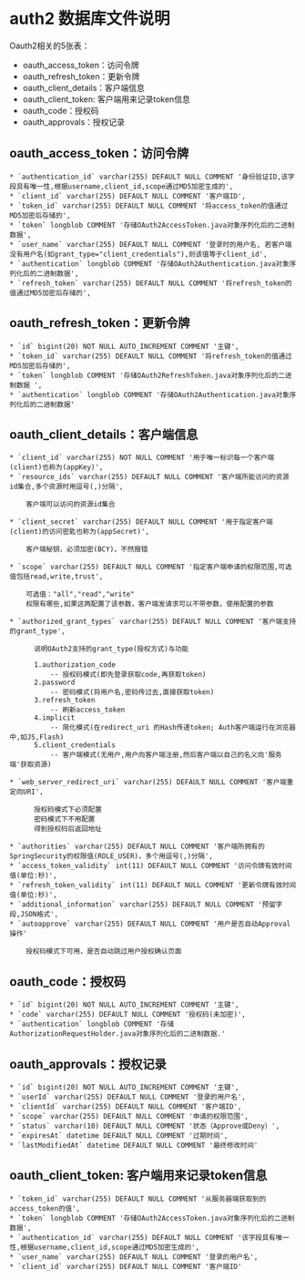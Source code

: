 
# auth2 数据库文件说明

Oauth2相关的5张表：

* oauth_access_token：访问令牌
* oauth_refresh_token：更新令牌  
* oauth_client_details：客户端信息  
* oauth_client_token:  客户端用来记录token信息
* oauth_code：授权码  
* oauth_approvals：授权记录  

## oauth_access_token：访问令牌

    * `authentication_id` varchar(255) DEFAULT NULL COMMENT '身份验证ID,该字段具有唯一性,根据username,client_id,scope通过MD5加密生成的',
    * `client_id` varchar(255) DEFAULT NULL COMMENT '客户端ID',
    * `token_id` varchar(255) DEFAULT NULL COMMENT '将access_token的值通过MD5加密后存储的',
    * `token` longblob COMMENT '存储OAuth2AccessToken.java对象序列化后的二进制数据',
    * `user_name` varchar(255) DEFAULT NULL COMMENT '登录时的用户名, 若客户端没有用户名(如grant_type="client_credentials"),则该值等于client_id',
    * `authentication` longblob COMMENT '存储OAuth2Authentication.java对象序列化后的二进制数据',
    * `refresh_token` varchar(255) DEFAULT NULL COMMENT '将refresh_token的值通过MD5加密后存储的',

## oauth_refresh_token：更新令牌  

    * `id` bigint(20) NOT NULL AUTO_INCREMENT COMMENT '主键',
    * `token_id` varchar(255) DEFAULT NULL COMMENT '将refresh_token的值通过MD5加密后存储的',
    * `token` longblob COMMENT '存储OAuth2RefreshToken.java对象序列化后的二进制数据 ',
    * `authentication` longblob COMMENT '存储OAuth2Authentication.java对象序列化后的二进制数据'

## oauth_client_details：客户端信息  

    * `client_id` varchar(255) NOT NULL COMMENT '用于唯一标识每一个客户端(client)也称为(appKey)',
    * `resource_ids` varchar(255) DEFAULT NULL COMMENT '客户端所能访问的资源id集合,多个资源时用逗号(,)分隔',
    
        客户端可以访问的资源id集合
    
    * `client_secret` varchar(255) DEFAULT NULL COMMENT '用于指定客户端(client)的访问密匙也称为(appSecret)',
    
        客户端秘钥，必须加密(BCY)，不然报错
    
    * `scope` varchar(255) DEFAULT NULL COMMENT '指定客户端申请的权限范围,可选值包括read,write,trust',
    
        可选值："all","read","write"
        权限有哪些,如果这两配置了该参数，客户端发请求可以不带参数，使用配置的参数
    
    * `authorized_grant_types` varchar(255) DEFAULT NULL COMMENT '客户端支持的grant_type',
          
          说明OAuth2支持的grant_type(授权方式)与功能  
          
          1.authorization_code 
              -- 授权码模式(即先登录获取code,再获取token)  
          2.password 
              -- 密码模式(将用户名,密码传过去,直接获取token)  
          3.refresh_token 
              -- 刷新access_token  
          4.implicit 
              -- 简化模式(在redirect_uri 的Hash传递token; Auth客户端运行在浏览器中,如JS,Flash)  
          5.client_credentials 
              -- 客户端模式(无用户,用户向客户端注册,然后客户端以自己的名义向'服务端'获取资源)  
    
    * `web_server_redirect_uri` varchar(255) DEFAULT NULL COMMENT '客户端重定向URI',
            
          授权码模式下必须配置
          密码模式下不用配置
          得到授权码后返回地址            
            
    * `authorities` varchar(255) DEFAULT NULL COMMENT '客户端所拥有的SpringSecurity的权限值(ROLE_USER)，多个用逗号(,)分隔',
    * `access_token_validity` int(11) DEFAULT NULL COMMENT '访问令牌有效时间值(单位:秒)',
    * `refresh_token_validity` int(11) DEFAULT NULL COMMENT '更新令牌有效时间值(单位:秒)',
    * `additional_information` varchar(255) DEFAULT NULL COMMENT '预留字段,JSON格式',
    * `autoapprove` varchar(255) DEFAULT NULL COMMENT '用户是否自动Approval操作'
    
        授权码模式下可用，是否自动跳过用户授权确认页面

## oauth_code：授权码  

    * `id` bigint(20) NOT NULL AUTO_INCREMENT COMMENT '主键',
    * `code` varchar(255) DEFAULT NULL COMMENT '授权码(未加密)',
    * `authentication` longblob COMMENT '存储AuthorizationRequestHolder.java对象序列化后的二进制数据.'

## oauth_approvals：授权记录  

    * `id` bigint(20) NOT NULL AUTO_INCREMENT COMMENT '主键',
    * `userId` varchar(255) DEFAULT NULL COMMENT '登录的用户名',
    * `clientId` varchar(255) DEFAULT NULL COMMENT '客户端ID',
    * `scope` varchar(255) DEFAULT NULL COMMENT '申请的权限范围',
    * `status` varchar(10) DEFAULT NULL COMMENT '状态（Approve或Deny）',
    * `expiresAt` datetime DEFAULT NULL COMMENT '过期时间',
    * `lastModifiedAt` datetime DEFAULT NULL COMMENT '最终修改时间'

## oauth_client_token:  客户端用来记录token信息

    * `token_id` varchar(255) DEFAULT NULL COMMENT '从服务器端获取到的access_token的值',
    * `token` longblob COMMENT '存储OAuth2AccessToken.java对象序列化后的二进制数据',
    * `authentication_id` varchar(255) DEFAULT NULL COMMENT '该字段具有唯一性,根据username,client_id,scope通过MD5加密生成的',
    * `user_name` varchar(255) DEFAULT NULL COMMENT '登录的用户名',
    * `client_id` varchar(255) DEFAULT NULL COMMENT '客户端ID'


